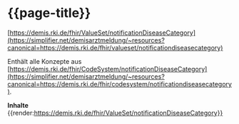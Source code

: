 # {{page-title}} 
[https://demis.rki.de/fhir/ValueSet/notificationDiseaseCategory](https://simplifier.net/demisarztmeldung/~resources?canonical=https://demis.rki.de/fhir/valueset/notificationdiseasecategory)    

Enthält alle Konzepte aus [https://demis.rki.de/fhir/CodeSystem/notificationDiseaseCategory](https://simplifier.net/demisarztmeldung/~resources?canonical=https://demis.rki.de/fhir/codesystem/notificationdiseasecategory).  

**Inhalte**
{{render:https://demis.rki.de/fhir/ValueSet/notificationDiseaseCategory}}